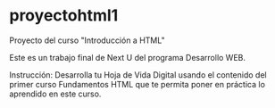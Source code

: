 # proyectohtml1
Proyecto del curso "Introducción a HTML"

Este es un trabajo final de Next U del programa Desarrollo WEB. 

Instrucción: Desarrolla tu Hoja de Vida Digital usando el contenido del primer curso Fundamentos HTML que te permita poner en práctica lo aprendido en este curso.

